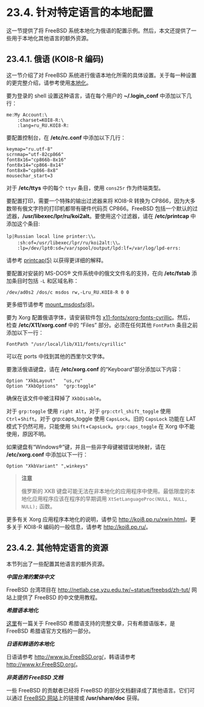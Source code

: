 # 23.4. 针对特定语言的本地配置

这一节提供了将 FreeBSD 系统本地化为俄语的配置示例。然后，本文还提供了一些用于本地化其他语言的额外资源。

## 23.4.1. 俄语 (KOI8-R 编码)

这一节介绍了对 FreeBSD 系统进行俄语本地化所需的具体设置。关于每一种设置的更完整介绍，请参考使用[本地化](https://docs.freebsd.org/en/books/handbook/book/#using-localization)。

要为登录的 shell 设置这种语言，请在每个用户的 **~/.login_conf** 中添加以下几行：

```
me:My Account:\
	:charset=KOI8-R:\
	:lang=ru_RU.KOI8-R:
```

要配置控制台，在 **/etc/rc.conf** 中添加以下几行：

```
keymap="ru.utf-8"
scrnmap="utf-82cp866"
font8x16="cp866b-8x16"
font8x14="cp866-8x14"
font8x8="cp866-8x8"
mousechar_start=3
```
对于 **/etc/ttys** 中的每个 `ttyv` 条目，使用 `cons25r` 作为终端类型。

要配置打印，需要一个特殊的输出过滤器来将 KOI8-R 转换为 CP866，因为大多数带有俄文字符的打印机都带有硬件代码页 CP866。FreeBSD 包括一个默认的过滤器，**/usr/libexec/lpr/ru/koi2alt**。要使用这个过滤器，请在 **/etc/printcap** 中添加这个条目:
```
lp|Russian local line printer:\\。
	:sh:of=/usr/libexec/lpr/ru/koi2alt:\\。
	:lp=/dev/lpt0:sd=/var/spool/output/lpd:lf=/var/log/lpd-errs:
```
请参考 [printcap(5)](https://www.freebsd.org/cgi/man.cgi?query=printcap&sektion=5&format=html) 以获得更详细的解释。

要配置对安装的 MS-DOS® 文件系统中的俄文文件名的支持，在向 **/etc/fstab** 添加条目时包括 `-L` 和区域名称：

```
/dev/ad0s2 /dos/c msdos rw,-Lru_RU.KOI8-R 0 0
```

更多细节请参考 [mount_msdosfs(8)](https://www.freebsd.org/cgi/man.cgi?query=mount_msdosfs&sektion=8&format=html)。

要为 Xorg 配置俄语字体，请安装软件包 [x11-fonts/xorg-fonts-cyrillic](https://cgit.freebsd.org/ports/tree/x11-fonts/xorg-fonts-cyrillic/pkg-descr)。然后，检查 **/etc/X11/xorg.conf** 中的 “Files” 部分。必须在任何其他 `FontPath` 条目之前添加以下一行：
```
FontPath "/usr/local/lib/X11/fonts/cyrillic"
```

可以在 ports 中找到其他的西里尔文字体。

要激活俄语键盘，请在 **/etc/xorg.conf** 的“Keyboard”部分添加以下内容：

```
Option "XkbLayout"   "us,ru"
Option "XkbOptions"  "grp:toggle"

```
确保在该文件中被注释掉了 `XkbDisable`。

对于 `grp:toggle` 使用 `right Alt`，对于 `grp:ctrl_shift_toggle` 使用 `Ctrl`+`Shift`。对于 grp:caps_toggle 使用 `CapsLock`。旧的 `CapsLock` 功能在 LAT 模式下仍然可用，只能使用 `Shift`+`CapsLock`。`grp:caps_toggle` 在 Xorg 中不能使用，原因不明。

如果键盘有“Windows®”键，并且一些非字母键被错误地映射，请在 **/etc/xorg.conf** 中添加以下一行：
```
Option "XkbVariant" ",winkeys"
```
>**注意**
>
>俄罗斯的 XKB 键盘可能无法在非本地化的应用程序中使用。最低限度的本地化应用程序应该在程序的早期调用 `XtSetLanguageProc(NULL, NULL, NULL);` 函数。

更多有关 Xorg 应用程序本地化的说明，请参见 <http://koi8.pp.ru/xwin.html>。更多关于 KOI8-R 编码的一般信息，请参考 <http://koi8.pp.ru/>。

## 23.4.2. 其他特定语言的资源

本节列出了一些配置其他语言的额外资源。

***中国台湾的繁体中文***

FreeBSD 台湾项目在 <http://netlab.cse.yzu.edu.tw/~statue/freebsd/zh-tut/> 网站上提供了 FreeBSD 的中文使用教程。

***希腊语本地化***

[这里](https://www.freebsd.org/doc/gr/articles/greek-language-support/)有一篇关于 FreeBSD 希腊语支持的完整文章，只有希腊语版本，是 FreeBSD 希腊语官方文档的一部分。

***日语和韩语的本地化***

日语请参考 <http://www.jp.FreeBSD.org/>，韩语请参考 <http://www.kr.FreeBSD.org/>。

***非英语的 FreeBSD 文档***

一些 FreeBSD 的贡献者已经将 FreeBSD 的部分文档翻译成了其他语言。它们可以通过 [FreeBSD 网站](https://www.freebsd.org/)上的链接或 **/usr/share/doc** 获得。

